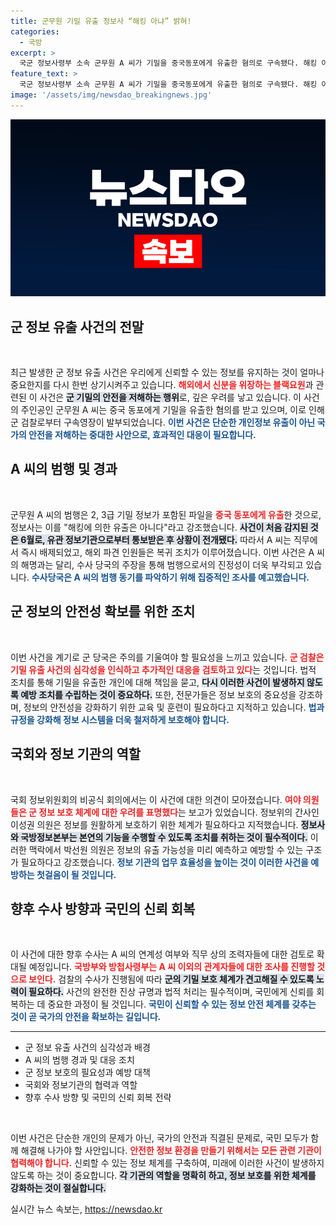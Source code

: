 ```yaml
---
title: 군무원 기밀 유출 정보사 “해킹 아냐” 밝혀!
categories:
  - 국방
excerpt: >
  국군 정보사령부 소속 군무원 A 씨가 기밀을 중국동포에게 유출한 혐의로 구속됐다. 해킹 아닌 내부 유출로 확인되며, 군 당국은 A 씨의 범행 동기 조사에 집중할 예정이다.
feature_text: >
  국군 정보사령부 소속 군무원 A 씨가 기밀을 중국동포에게 유출한 혐의로 구속됐다. 해킹 아닌 내부 유출로 확인되며, 군 당국은 A 씨의 범행 동기 조사에 집중할 예정이다.
image: '/assets/img/newsdao_breakingnews.jpg'
---
```


<p><img src="/assets/img/newsdao_breakingnews.jpg" alt="pcversion 속보" /></p>

<h2 data-ke-size="size26">군 정보 유출 사건의 전말</h2>

<p data-ke-size="size16">&nbsp;</p>

<p>최근 발생한 군 정보 유출 사건은 우리에게 신뢰할 수 있는 정보를 유지하는 것이 얼마나 중요한지를 다시 한번 상기시켜주고 있습니다.  <strong><b><span style="color: #ee2323;">해외에서 신분을 위장하는 블랙요원</span></b></strong>과 관련된 이 사건은 <strong><b><span style="background-color: #21538527;">군 기밀의 안전을 저해하는 행위</span></b></strong>로, 깊은 우려를 낳고 있습니다. 이 사건의 주인공인 군무원 A 씨는 중국 동포에게 기밀을 유출한 혐의를 받고 있으며, 이로 인해 군 검찰로부터 구속영장이 발부되었습니다. <strong><b><span style="color: #1a5490;">이번 사건은 단순한 개인정보 유출이 아닌 국가의 안전을 저해하는 중대한 사안으로, 효과적인 대응이 필요합니다.</span></b></strong></p>

<h2 data-ke-size="size26">A 씨의 범행 및 경과</h2>

<p data-ke-size="size16">&nbsp;</p>

<p>군무원 A 씨의 범행은 2, 3급 기밀 정보가 포함된 파일을 <strong><b><span style="color: #ee2323;">중국 동포에게 유출</span></b></strong>한 것으로, 정보사는 이를 "해킹에 의한 유출은 아니다"라고 강조했습니다. <strong><b><span style="background-color: #21538527;">사건이 처음 감지된 것은 6월로, 유관 정보기관으로부터 통보받은 후 상황이 전개됐다.</span></b></strong> 따라서 A 씨는 직무에서 즉시 배제되었고, 해외 파견 인원들은 복귀 조치가 이루어졌습니다. 이번 사건은 A 씨의 해명과는 달리, 수사 당국의 주장을 통해 범행으로서의 진정성이 더욱 부각되고 있습니다. <strong><b><span style="color: #1a5490;">수사당국은 A 씨의 범행 동기를 파악하기 위해 집중적인 조사를 예고했습니다.</span></b></strong></p>

<h2 data-ke-size="size26">군 정보의 안전성 확보를 위한 조치</h2>

<p data-ke-size="size16">&nbsp;</p>

<p>이번 사건을 계기로 군 당국은 주의를 기울여야 할 필요성을 느끼고 있습니다. <strong><b><span style="color: #ee2323;">군 검찰은 기밀 유출 사건의 심각성을 인식하고 추가적인 대응을 검토하고 있다</span></b></strong>는 것입니다. 법적 조치를 통해 기밀을 유출한 개인에 대해 책임을 묻고, <strong><b><span style="background-color: #21538527;">다시 이러한 사건이 발생하지 않도록 예방 조치를 수립하는 것이 중요하다.</span></b></strong> 또한, 전문가들은 정보 보호의 중요성을 강조하며, 정보의 안전성을 강화하기 위한 교육 및 훈련이 필요하다고 지적하고 있습니다. <strong><b><span style="color: #1a5490;">법과 규정을 강화해 정보 시스템을 더욱 철저하게 보호해야 합니다.</span></b></strong></p>

<h2 data-ke-size="size26">국회와 정보 기관의 역할</h2>

<p data-ke-size="size16">&nbsp;</p>

<p>국회 정보위원회의 비공식 회의에서는 이 사건에 대한 의견이 모아졌습니다. <strong><b><span style="color: #ee2323;">여야 의원들은 군 정보 보호 체계에 대한 우려를 표명했다</span></b></strong>는 보고가 있었습니다. 정보위의 간사인 이성권 의원은 정보를 원활하게 보호하기 위한 체계가 필요하다고 지적했습니다. <strong><b><span style="background-color: #21538527;">정보사와 국방정보본부는 본연의 기능을 수행할 수 있도록 조치를 취하는 것이 필수적이다.</span></b></strong> 이러한 맥락에서 박선원 의원은 정보의 유출 가능성을 미리 예측하고 예방할 수 있는 구조가 필요하다고 강조했습니다. <strong><b><span style="color: #1a5490;">정보 기관의 업무 효율성을 높이는 것이 이러한 사건을 예방하는 첫걸음이 될 것입니다.</span></b></strong></p>

<h2 data-ke-size="size26">향후 수사 방향과 국민의 신뢰 회복</h2>

<p data-ke-size="size16">&nbsp;</p>

<p>이 사건에 대한 향후 수사는 A 씨의 연계성 여부와 직무 상의 조력자들에 대한 검토로 확대될 예정입니다. <strong><b><span style="color: #ee2323;">국방부와 방첩사령부는 A 씨 이외의 관계자들에 대한 조사를 진행할 것으로 보인다.</span></b></strong> 검찰의 수사가 진행됨에 따라 <strong><b><span style="background-color: #21538527;">군의 기밀 보호 체계가 견고해질 수 있도록 노력이 필요하다.</span></b></strong> 사건의 완전한 진상 규명과 법적 처리는 필수적이며, 국민에게 신뢰를 회복하는 데 중요한 과정이 될 것입니다. <strong><b><span style="color: #1a5490;">국민이 신뢰할 수 있는 정보 안전 체계를 갖추는 것이 곧 국가의 안전을 확보하는 길입니다.</span></b></strong></p>

<hr />

<ul>
    <li>군 정보 유출 사건의 심각성과 배경</li>
    <li>A 씨의 범행 경과 및 대응 조치</li>
    <li>군 정보 보호의 필요성과 예방 대책</li>
    <li>국회와 정보기관의 협력과 역할</li>
    <li>향후 수사 방향 및 국민의 신뢰 회복 전략</li>
</ul>

<p data-ke-size="size16">&nbsp;</p>

<p>이번 사건은 단순한 개인의 문제가 아닌, 국가의 안전과 직결된 문제로, 국민 모두가 함께 해결해 나가야 할 사안입니다. <strong><b><span style="color: #ee2323;">안전한 정보 환경을 만들기 위해서는 모든 관련 기관이 협력해야 합니다.</span></b></strong> 신뢰할 수 있는 정보 체계를 구축하여, 미래에 이러한 사건이 발생하지 않도록 하는 것이 중요합니다. <strong><b><span style="background-color: #21538527;">각 기관의 역할을 명확히 하고, 정보 보호를 위한 체계를 강화하는 것이 절실합니다.</span></b></strong> </p>
실시간 뉴스 속보는, <a href="https://newsdao.kr" rel="dofollow">https://newsdao.kr</a>



